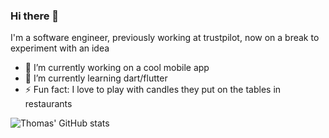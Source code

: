 ### Hi there 👋

I'm a software engineer, previously working at trustpilot, now on a break to experiment with an idea

- 🔭 I’m currently working on a cool mobile app
- 🌱 I’m currently learning dart/flutter
- ⚡ Fun fact: I love to play with candles they put on the tables in restaurants

![Thomas' GitHub stats](https://github-readme-stats.vercel.app/api?username=thomasthiebaud&show_icons=true&count_private=true)
